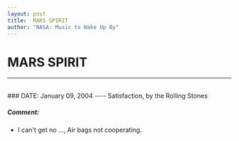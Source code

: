 ```yaml
---
layout: post
title:  MARS SPIRIT
author: "NASA: Music to Wake Up By"
---
```


# MARS SPIRIT
----
<br/>
### DATE: January 09, 2004
----
Satisfaction, by the Rolling Stones

##### Comment:
* I can't get no ..., Air bags not cooperating.
